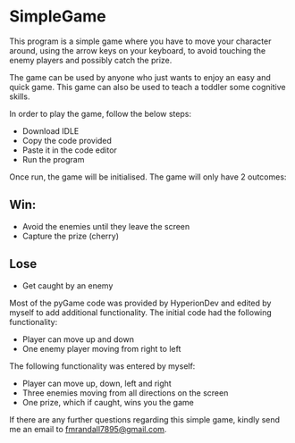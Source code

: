 # SimpleGame

This program is a simple game where you have to move your character around, using the arrow keys on your keyboard, to avoid touching the enemy players and possibly catch the prize.

The game can be used by anyone who just wants to enjoy an easy and quick game. This game can also be used to teach a toddler some cognitive skills.

In order to play the game, follow the below steps:

* Download IDLE
* Copy the code provided
* Paste it in the code editor
* Run the program

Once run, the game will be initialised. The game will only have 2 outcomes:

## Win:
* Avoid the enemies until they leave the screen
* Capture the prize (cherry)

## Lose
* Get caught by an enemy

Most of the pyGame code was provided by HyperionDev and edited by myself to add additional functionality. The initial code had the following functionality:

* Player can move up and down
* One enemy player moving from right to left

The following functionality was entered by myself:

* Player can move up, down, left and right
* Three enemies moving from all directions on the screen
* One prize, which if caught, wins you the game

If there are any further questions regarding this simple game, kindly send me an email to fmrandall7895@gmail.com.
